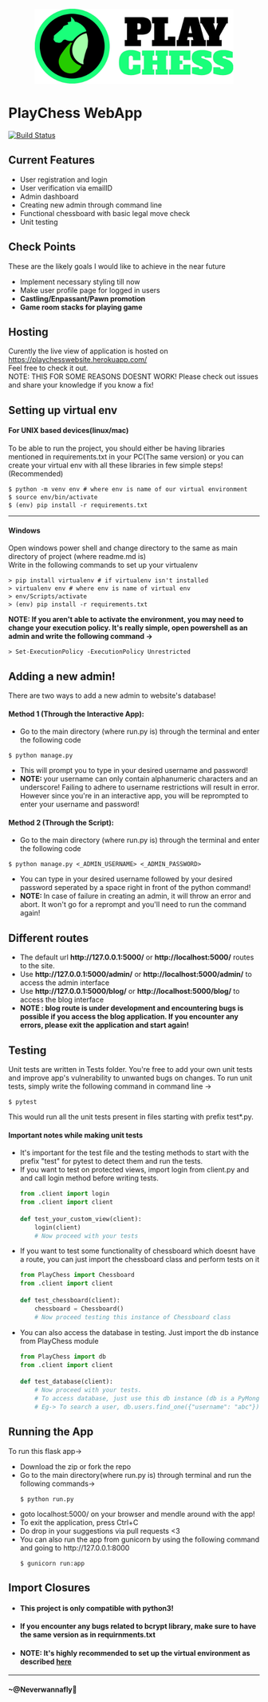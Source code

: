 <p align="center"><img src="PlayChess/static/Images/logo/PlayChess.png" alt="PlayChess" height="150px"></p>

# PlayChess WebApp

[![Build Status](https://travis-ci.org/neverwannafly/PlayChess.svg?branch=master)](https://travis-ci.org/neverwannafly/PlayChess)

## Current Features
<ul>
    <li>User registration and login</li>
    <li>User verification via emailID</li>
    <li>Admin dashboard</li>
    <li>Creating new admin through command line</li>
    <li>Functional chessboard with basic legal move check</li>
    <li>Unit testing</li>
</ul>

## Check Points
These are the likely goals I would like to achieve in the near future
<ul>
    <li>Implement necessary styling till now</li>
    <li>Make user profile page for logged in users</li>
    <li><strong>Castling/Enpassant/Pawn promotion</strong></li>
    <li><strong>Game room stacks for playing game</strong></li>
</ul>

## Hosting
Curently the live view of application is hosted on https://playchesswebsite.herokuapp.com/<br>
Feel free to check it out. <br>
NOTE: THIS FOR SOME REASONS DOESNT WORK!
Please check out issues and share your knowledge if you know a fix!

## <a name="env"></a>Setting up virtual env
#### For UNIX based devices(linux/mac)
<a id="#venv"></a>
To be able to run the project, you should either be having libraries mentioned in requirements.txt in your PC(The same version) or you can create your virtual env with all these libraries in few simple steps! (Recommended)<br>

```shell
$ python -m venv env # where env is name of our virtual environment
$ source env/bin/activate
$ (env) pip install -r requirements.txt
```
<hr></hr>

#### Windows 
Open windows power shell and change directory to the same as main directory of project (where readme.md is)<br>
Write in the following commands to set up your virtualenv

```shell
> pip install virtualenv # if virtualenv isn't installed
> virtualenv env # where env is name of virtual env
> env/Scripts/activate
> (env) pip install -r requirements.txt
```
<strong>NOTE: If you aren't able to activate the environment, you may need to change your execution policy. It's really simple, open powershell as an admin and write the following command -></strong>
```shell
> Set-ExecutionPolicy -ExecutionPolicy Unrestricted
```

## Adding a new admin!
There are two ways to add a new admin to website's database!
#### Method 1 (Through the Interactive App): 
<ul>
<li>Go to the main directory (where run.py is) through the terminal and enter the following code</li>
</ul>

```shell
$ python manage.py
```

<ul>
    <li>This will prompt you to type in your desired username and password!</li>
<li><strong>NOTE: </strong>your username can only contain alphanumeric characters and an underscore! Failing to adhere to username restrictions will result in error. However since you're in an interactive app, you will be reprompted to enter your username and password!</li>
</ul>

#### Method 2 (Through the Script):
<ul>
    <li>Go to the main directory (where run.py is) through the terminal and enter the following code</li>
</ul>

```shell
$ python manage.py <_ADMIN_USERNAME> <_ADMIN_PASSWORD>
```

<ul>
<li>You can type in your desired username followed by your desired password seperated by a space right in front of the python command!</li>
<li><strong>NOTE: </strong>In case of failure in creating an admin, it will throw an error and abort. It won't go for a reprompt and you'll need to run the command again!</li>
</ul>

## Different routes
<ul>
<li>The default url <strong>http://127.0.0.1:5000/</strong> or <strong>http://localhost:5000/</strong> routes to the site.</li>
<li>Use <strong>http://127.0.0.1:5000/admin/</strong> or <strong>http://localhost:5000/admin/</strong> to access the admin interface</li>
<li>Use <strong>http://127.0.0.1:5000/blog/</strong> or 
<strong>http://localhost:5000/blog/</strong> to access the blog interface</li>
<li><strong> NOTE : blog route is under development and encountering bugs is possible if you access the blog application. If you encounter any errors, please exit the application and start again! </strong></li>
</ul>

## Testing
Unit tests are written in Tests folder. You're free to add your own unit tests and improve app's
vulnerability to unwanted bugs on changes. To run unit tests, simply write the following 
command in command line -><br>
```shell
$ pytest
```
This would run all the unit tests present in files starting with prefix test*.py.<br>
#### Important notes while making unit tests
<ul>
<li> It's important for the test file and the testing methods to start with the prefix "test" for pytest to detect them and run the tests. </li>
<li> If you want to test on protected views, import login from client.py and and call login method before writing tests.
        
```python
from .client import login
from .client import client

def test_your_custom_view(client):
    login(client)
    # Now proceed with your tests
```
</li>

<li>If you want to test some functionality of chessboard which doesnt have a route, you can just import the chessboard class and perform tests on it

```python
from PlayChess import Chessboard
from .client import client

def test_chessboard(client):
    chessboard = Chessboard()
    # Now proceed testing this instance of Chessboard class
```
</li>

<li>You can also access the database in testing. Just import the db instance from PlayChess module

```python
from PlayChess import db
from .client import client

def test_database(client):
    # Now proceed with your tests.
    # To access database, just use this db instance (db is a PyMongo instance)
    # Eg-> To search a user, db.users.find_one({"username": "abc"})
```
</li>

</ul>

## Running the App
To run this flask app-><br>
<ul>
<li>Download the zip or fork the repo</li>
<li>Go to the main directory(where run.py is) through terminal and run the following commands-></li>

```shell
$ python run.py
```

<li>goto localhost:5000/ on your browser and mendle around with the app!</li>
<li>To exit the application, press Ctrl+C</li>
<li>Do drop in your suggestions via pull requests <3 </li>
<li>You can also run the app from gunicorn by using the following command and going to http://127.0.0.1:8000
    
```shell
$ gunicorn run:app
```
</ul>

## Import Closures

<ul>
<li> <h4>This project is only compatible with python3!</h4></li>
<li> <h4>If you encounter any bugs related to bcrypt library, make sure to have the same version as in requirnments.txt </h4></li>
<li> <h4><strong>NOTE: It's highly recommended to set up the virtual environment as described <a href="#env">here</a> </h4></strong></li>
</ul>

<hr>

#### ~@Neverwannafly
